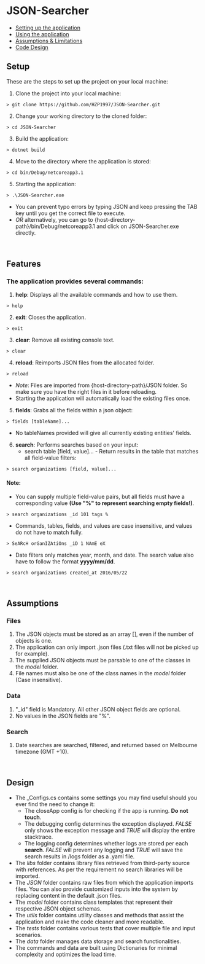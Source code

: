 # JSON-Searcher

* [Setting up the application](#Setup)
* [Using the application](#Features)
* [Assumptions & Limitations](#Assumptions)
* [Code Design](#Design)

## Setup
These are the steps to set up the project on your local machine:
1. Clone the project into your local machine:
```
> git clone https://github.com/HZP1997/JSON-Searcher.git
```
2. Change your working directory to the cloned folder:
```
> cd JSON-Searcher
```
3. Build the application:
```
> dotnet build
```
4. Move to the directory where the application is stored:
```
> cd bin/Debug/netcoreapp3.1
```
5. Starting the application:
```
> .\JSON-Searcher.exe
```
* You can prevent typo errors by typing JSON and keep pressing the TAB key until you get the correct file to execute.
* *OR* alternatively, you can go to {host-directory-path}/bin/Debug/netcoreapp3.1 and click on JSON-Searcher.exe directly.  

&nbsp;
## Features
### The application provides several commands:
1.  **help**: Displays all the available commands and how to use them.
```
> help
```
2.  **exit**: Closes the application.
```
> exit
```
3. **clear**: Remove all existing console text.
```
> clear
```
4. **reload**: Reimports JSON files from the allocated folder.
```
> reload
```
  * *Note*: Files are imported from {host-directory-path}/JSON folder. So make sure you have the right files in it before reloading.
  * Starting the application will automatically load the existing files once.

5. **fields**: Grabs all the fields within a json object:
```
> fields [tableName]...
```
  * No tableNames provided will give all currently existing entities' fields.
6. **search**: Performs searches based on your input:
    * search table [field, value]... - Return results in the table that matches all field-value filters:
```
> search organizations [field, value]...
```
#### Note:
  - You can supply multiple field-value pairs, but all fields must have a corresponding value **(Use "%" to represent searching empty fields!)**.
```
> search organizations _id 101 tags %
```
  * Commands, tables, fields, and values are case insensitive, and values do not have to match fully.
```
> SeARcH orGanIZAtiOns _iD 1 NAmE eX
```
  * Date filters only matches year, month, and date. The search value also have to follow the format **yyyy/mm/dd**.
```
> search organizations created_at 2016/05/22
```

&nbsp;
## Assumptions
### Files
  1. The JSON objects must be stored as an array [], even if the number of objects is one.
  2. The application can only import .json files (.txt files will not be picked up for example).
  3. The supplied JSON objects must be parsable to one of the classes in the *model* folder.
  4. File names must also be one of the class names in the *model* folder (Case insensitive).
### Data
  1. "_id" field is Mandatory. All other JSON object fields are optional.
  2. No values in the JSON fields are "%".
### Search
  1. Date searches are searched, filtered, and returned based on Melbourne timezone (GMT +10).

&nbsp;
## Design
  * The _Configs.cs contains some settings you may find useful should you ever find the need to change it:
    - The closeApp config is for checking if the app is running. **Do not touch**.
    - The debugging config determines the exception displayed. *FALSE* only shows the exception message and *TRUE* will display the entire stacktrace.
    - The logging config determines whether logs are stored per each **search**. *FALSE* will prevent any logging and *TRUE* will save the search results in /logs folder as a .yaml file.
  * The *libs* folder contains library files retrieved from third-party source with references. As per the requirement no search libraries will be imported.
  * The *JSON* folder contains raw files from which the application imports files. You can also provide customized inputs into the system by replacing content in the default .json files.
  * The *model* folder contains class templates that represent their respective JSON object schemas.
  * The *utils* folder contains utility classes and methods that assist the application and make the code cleaner and more readable.
  * The *tests* folder contains various tests that cover multiple file and input scenarios.
  * The *data* folder manages data storage and search functionalities.
  * The commands and data are built using Dictionaries for minimal complexity and optimizes the load time.